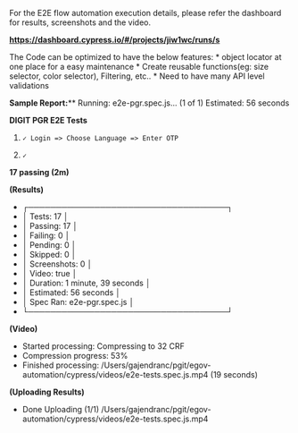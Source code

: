 For the E2E flow automation execution details, please refer the dashboard for results, screenshots and the video.

**https://dashboard.cypress.io/#/projects/jiw1wc/runs/s**


The Code can be optimized to have the below features:
    * object locator at one place for a easy maintenance
    * Create reusable functions(eg: size selector, color selector), Filtering, etc..
    * Need to have many API level validations

**Sample Report:****
  Running: e2e-pgr.spec.js...                                                            (1 of 1) 
  Estimated: 56 seconds


  **DIGIT PGR E2E Tests**
1.     ✓ Login => Choose Language => Enter OTP 
1.     ✓ 




  **17 passing (2m)**

  
  **(Results)**

*   ┌────────────────────────────────────┐
*   │ Tests:        17                   │
*   │ Passing:      17                   │
*   │ Failing:      0                    │
*   │ Pending:      0                    │
*   │ Skipped:      0                    │
*   │ Screenshots:  0                    │
*   │ Video:        true                 │
*   │ Duration:     1 minute, 39 seconds │
*   │ Estimated:    56 seconds           │
*   │ Spec Ran:     e2e-pgr.spec.js    │
*   └────────────────────────────────────┘

  
  **(Video)**

  * Started processing:   Compressing to 32 CRF
  * Compression progress:  53%
  * Finished processing:  /Users/gajendranc/pgit/egov-automation/cypress/videos/e2e-tests.spec.js.mp4 (19 seconds)


  **(Uploading Results)**

  * Done Uploading (1/1) /Users/gajendranc/pgit/egov-automation/cypress/videos/e2e-tests.spec.js.mp4